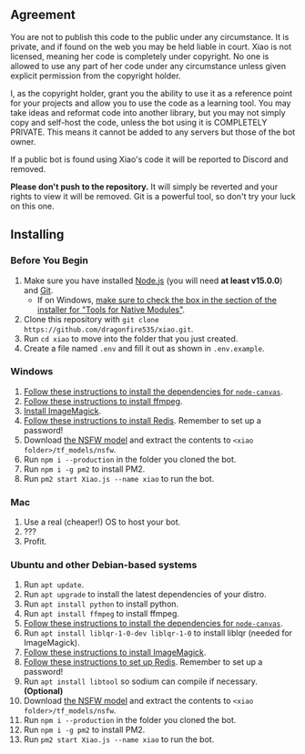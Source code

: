 ## Agreement

You are not to publish this code to the public under any circumstance. It is
private, and if found on the web you may be held liable in court. Xiao is
not licensed, meaning her code is completely under copyright. No one is
allowed to use any part of her code under any circumstance unless given
explicit permission from the copyright holder.

I, as the copyright holder, grant you the ability to use it as a reference
point for your projects and allow you to use the code as a learning tool.
You may take ideas and reformat code into another library, but you may not 
simply copy and self-host the code, unless the bot using it is COMPLETELY
PRIVATE. This means it cannot be added to any servers but those of the bot
owner.

If a public bot is found using Xiao's code it will be reported to Discord and
removed.

**Please don't push to the repository.** It will simply be reverted and your
rights to view it will be removed. Git is a powerful tool, so don't try your
luck on this one.

## Installing

### Before You Begin

1. Make sure you have installed [Node.js](https://nodejs.org/en/) (you will need **at least v15.0.0**) and [Git](https://git-scm.com/).
	- If on Windows, [make sure to check the box in the section of the installer for "Tools for Native Modules"](https://i.imgur.com/RMrlz2S.png).
2. Clone this repository with `git clone https://github.com/dragonfire535/xiao.git`.
3. Run `cd xiao` to move into the folder that you just created.
4. Create a file named `.env` and fill it out as shown in `.env.example`.

### Windows

1. [Follow these instructions to install the dependencies for `node-canvas`](https://github.com/Automattic/node-canvas/wiki/Installation:-Windows).
2. [Follow these instructions to install ffmpeg](https://www.wikihow.com/Install-FFmpeg-on-Windows).
3. [Install ImageMagick](https://imagemagick.org/script/download.php).
4. [Follow these instructions to install Redis](https://riptutorial.com/redis/example/29962/installing-and-running-redis-server-on-windows). Remember to set up a password!
5. Download [the NSFW model](https://github.com/gantman/nsfw_model) and extract the contents to `<xiao folder>/tf_models/nsfw`.
6. Run `npm i --production` in the folder you cloned the bot.
7. Run `npm i -g pm2` to install PM2.
8. Run `pm2 start Xiao.js --name xiao` to run the bot.

### Mac

1. Use a real (cheaper!) OS to host your bot.
2. ???
3. Profit.

### Ubuntu and other Debian-based systems

1. Run `apt update`.
2. Run `apt upgrade` to install the latest dependencies of your distro.
3. Run `apt install python` to install python.
4. Run `apt install ffmpeg` to install ffmpeg.
5. [Follow these instructions to install the dependencies for `node-canvas`](https://github.com/Automattic/node-canvas/wiki/Installation%3A-Ubuntu-and-other-Debian-based-systems).
6. Run `apt install liblqr-1-0-dev liblqr-1-0` to install liblqr (needed for ImageMagick).
7. [Follow these instructions to install ImageMagick](https://www.tecmint.com/install-imagemagick-on-debian-ubuntu/).
8. [Follow these instructions to set up Redis](https://www.digitalocean.com/community/tutorials/how-to-install-and-secure-redis-on-ubuntu-18-04). Remember to set up a password!
9. Run `apt install libtool` so sodium can compile if necessary. **(Optional)**
10. Download [the NSFW model](https://github.com/gantman/nsfw_model) and extract the contents to `<xiao folder>/tf_models/nsfw`.
11. Run `npm i --production` in the folder you cloned the bot.
12. Run `npm i -g pm2` to install PM2.
13. Run `pm2 start Xiao.js --name xiao` to run the bot.
